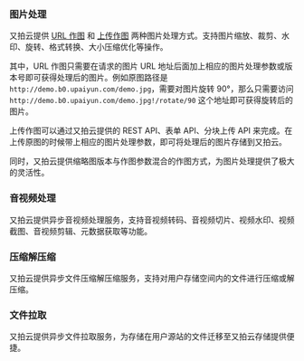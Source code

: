 ### 图片处理

又拍云提供 [URL 作图](/cloud/image/#url) 和 [上传作图](/cloud/image/#_2) 两种图片处理方式。支持图片缩放、裁剪、水印、旋转、格式转换、大小压缩优化等操作。

其中，URL 作图只需要在请求的图片 URL 地址后面加上相应的图片处理参数或版本号即可获得处理后的图片。例如原图路径是 `http://demo.b0.upaiyun.com/demo.jpg`，需要对图片旋转 90°，那么只需要访问`http://demo.b0.upaiyun.com/demo.jpg!/rotate/90` 这个地址即可获得旋转后的图片。

上传作图可以通过又拍云提供的 REST API、表单 API、分块上传 API 来完成。在上传原图的时候带上相应的图片处理参数，即可将处理后的图片存储到又拍云。

同时，又拍云提供缩略图版本与作图参数混合的作图方式，为图片处理提供了极大的灵活性。


### 音视频处理

又拍云提供异步音视频处理服务，支持音视频转码、音视频切片、视频水印、视频截图、音视频剪辑、元数据获取等功能。


### 压缩解压缩

又拍云提供异步文件压缩解压缩服务，支持对用户存储空间内的文件进行压缩或解压缩。

### 文件拉取

又拍云提供异步文件拉取服务，为存储在用户源站的文件迁移至又拍云存储提供便捷。
